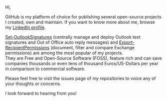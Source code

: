 Hi,

GitHub is my platform of choice for publishing several open-source projects I created, own and maintain. If you want to know more about me, browse my [LinkedIn profile](https://at.linkedin.com/in/gruberma).


[Set-OutlookSignatures](https://github.com/GruberMarkus/Set-OutlookSignatures) (centrally manage and deploy Outlook text signatures and Out of Office auto reply messages) and [Export-RecipientPermissions](https://github.com/GruberMarkus/Export-RecipientPermissions) (document, filter and compare Exchange permissions) are among the most popular of my projects.  
They are Free and Open-Source Software (FOSS), feature rich and can save companies thousands or even tens of thousand Euros/US-Dollars per year in comparison to commercial software.

Please feel free to visit the issues page of my repositories to voice any of your thoughts or concerns.

I look forward to hearing from you!

